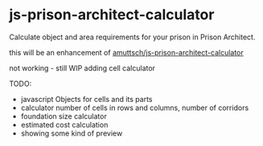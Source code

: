 # js-prison-architect-calculator
Calculate object and area requirements for your prison in Prison Architect.


this will be an enhancement of [amuttsch/js-prison-architect-calculator](https://github.com/amuttsch/js-prison-architect-calculator)

not working - still WIP
adding cell calculator

TODO:
* javascript Objects for cells and its parts
* calculator number of cells in rows and columns, number of corridors
* foundation size calculator
* estimated cost calculation
* showing some kind of preview